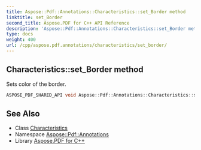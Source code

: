 ```yaml
---
title: Aspose::Pdf::Annotations::Characteristics::set_Border method
linktitle: set_Border
second_title: Aspose.PDF for C++ API Reference
description: 'Aspose::Pdf::Annotations::Characteristics::set_Border method. Sets color of the border in C++.'
type: docs
weight: 400
url: /cpp/aspose.pdf.annotations/characteristics/set_border/
---
```

## Characteristics::set_Border method


Sets color of the border.

```cpp
ASPOSE_PDF_SHARED_API void Aspose::Pdf::Annotations::Characteristics::set_Border(System::Drawing::Color value)
```

## See Also

* Class [Characteristics](../)
* Namespace [Aspose::Pdf::Annotations](../../)
* Library [Aspose.PDF for C++](../../../)
